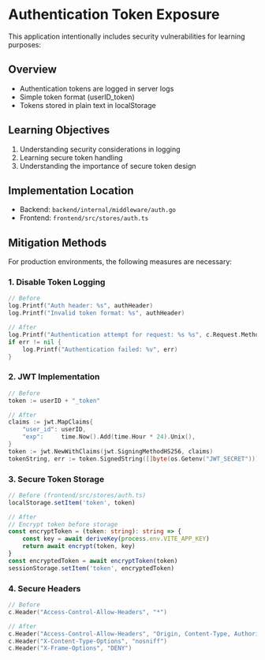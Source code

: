 # Authentication Token Exposure

This application intentionally includes security vulnerabilities for learning purposes:

## Overview
- Authentication tokens are logged in server logs
- Simple token format (userID_token)
- Tokens stored in plain text in localStorage

## Learning Objectives
1. Understanding security considerations in logging
2. Learning secure token handling
3. Understanding the importance of secure token design

## Implementation Location
- Backend: `backend/internal/middleware/auth.go`
- Frontend: `frontend/src/stores/auth.ts`

## Mitigation Methods
For production environments, the following measures are necessary:

### 1. Disable Token Logging
```go
// Before
log.Printf("Auth header: %s", authHeader)
log.Printf("Invalid token format: %s", authHeader)

// After
log.Printf("Authentication attempt for request: %s %s", c.Request.Method, c.Request.URL.Path)
if err != nil {
    log.Printf("Authentication failed: %v", err)
}
```

### 2. JWT Implementation
```go
// Before
token := userID + "_token"

// After
claims := jwt.MapClaims{
    "user_id": userID,
    "exp":     time.Now().Add(time.Hour * 24).Unix(),
}
token := jwt.NewWithClaims(jwt.SigningMethodHS256, claims)
tokenString, err := token.SignedString([]byte(os.Getenv("JWT_SECRET")))
```

### 3. Secure Token Storage
```typescript
// Before (frontend/src/stores/auth.ts)
localStorage.setItem('token', token)

// After
// Encrypt token before storage
const encryptToken = (token: string): string => {
    const key = await deriveKey(process.env.VITE_APP_KEY)
    return await encrypt(token, key)
}
const encryptedToken = await encryptToken(token)
sessionStorage.setItem('token', encryptedToken)
```

### 4. Secure Headers
```go
// Before
c.Header("Access-Control-Allow-Headers", "*")

// After
c.Header("Access-Control-Allow-Headers", "Origin, Content-Type, Authorization")
c.Header("X-Content-Type-Options", "nosniff")
c.Header("X-Frame-Options", "DENY")
```
